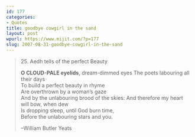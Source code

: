 ```yaml
---
id: 177
categories:
- Quotes
title: goodbye cowgirl in the sand
layout: post
wpurl: https://www.mijit.com/?p=177
slug: 2007-08-31-goodbye-cowgirl-in-the-sand
---
```

<blockquote>25. Aedh tells of the perfect Beauty

<strong>O CLOUD-PALE eyelids</strong>, dream-dimmed eyes
The poets labouring all their days	 
To build a perfect beauty in rhyme	 
Are overthrown by a woman’s gaze	 
And by the unlabouring brood of the skies:
And therefore my heart will bow, when dew	 
Is dropping sleep, until God burn time,	 
Before the unlabouring stars and you.

–William Butler Yeats</blockquote>
